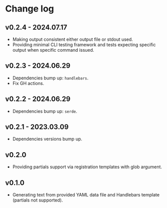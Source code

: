 # Change log

## v0.2.4 - 2024.07.17

- Making output consistent either output file or stdout used.
- Providing minimal CLI testing framework and tests expecting specific output
  when specific command issued.

## v0.2.3 - 2024.06.29

- Dependencies bump up: `handlebars`.
- Fix GH actions.

## v0.2.2 - 2024.06.29

- Dependencies bump up: `serde`.

## v0.2.1 - 2023.03.09

- Dependencies versions bump up.

## v0.2.0

- Providing partials support via registration templates with glob argument.

## v0.1.0

- Generating text from provided YAML data file and Handlebars template 
  (partials not supported).
